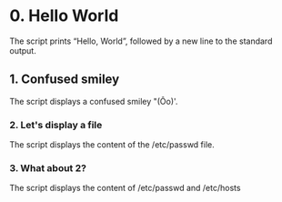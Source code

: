 # 0. Hello World
The script prints “Hello, World”, followed by a new line to the standard output.
## 1. Confused smiley
The script displays a confused smiley "(Ôo)'.
### 2. Let's display a file
The script displays the content of the /etc/passwd file.
### 3. What about 2?
The script displays  the content of /etc/passwd and /etc/hosts
